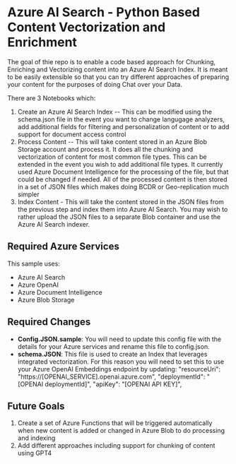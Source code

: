 # Azure AI Search - Python Based Content Vectorization and Enrichment

The goal of thie repo is to enable a code based approach for Chunking, Enriching and Vectorizing content into an Azure AI Search Index. It is meant to be easily extensible so that you can try different approaches of preparing your content for the purposes of doing Chat over your Data.

There are 3 Notebooks which:
1) Create an Azure AI Search Index -- This can be modified using the schema.json file in the event you want to change langugage analyzers, add additional fields for filtering and personalization of content or to add support for document access control
2) Process Content -- This will take content stored in an Azure Blob Storage account and process it. It does all the chunking and vectorization of content for most common file types. This can be extended in the event you wish to add additional file types. It currently used Azure Document Intelligence for the processing of the file, but that could be changed if needed. All of the processed content is then stored in a set of JSON files which makes doing BCDR or Geo-replication much simpler
3) Index Content - This will take the content stored in the JSON files from the previous step and index them into Azure AI Search. You may wish to rather upload the JSON files to a separate Blob container and use the Azure AI Search indexer.

## Required Azure Services
This sample uses:
- Azure AI Search
- Azure OpenAI
- Azure Document Intelligence
- Azure Blob Storage

## Required Changes
- **Config.JSON.sample**: You will need to update this config file with the details for your Azure services and rename this file to config.json.
- **schema.JSON**: This file is used to create an Index that leverages integrated vectorization. For this reason you will need to set this to use your Azure OpenAI Embeddings endpoint by updating:
          "resourceUri": "https://[OPENAI_SERVICE].openai.azure.com",
          "deploymentId": "[OPENAI deploymentId]",
          "apiKey": "[OPENAI API KEY]",

## Future Goals
1) Create a set of Azure Functions that will be triggered automatically when new content is added or changed in Azure Blob to do processing and indexing
2) Add different approaches including support for chunking of content using GPT4

